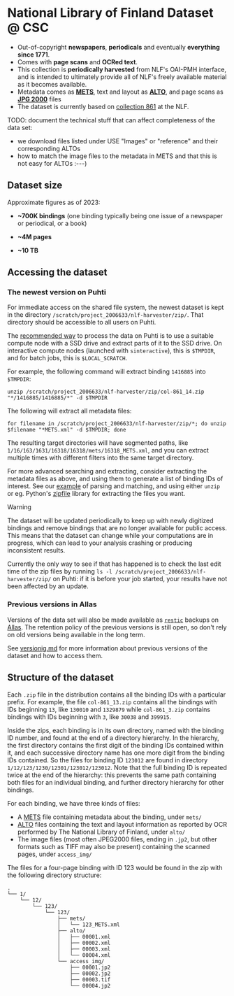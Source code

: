 # National Library of Finland Dataset @ CSC

- Out-of-copyright **newspapers**, **periodicals** and eventually **everything since 1771**.
- Comes with **page scans** and **OCRed text**.
- This collection is **periodically harvested** from NLF's OAI-PMH interface, and is intended to ultimately provide all of NLF's freely available material as it becomes available.
- Metadata comes as **[METS](https://en.wikipedia.org/wiki/Metadata_Encoding_and_Transmission_Standard)**, text and layout as **[ALTO](https://en.wikipedia.org/wiki/Analyzed_Layout_and_Text_Object)**, and page scans as **[JPG 2000](https://en.wikipedia.org/wiki/JPEG_2000)** files
- The dataset is currently based on [collection 861](https://digi.kansalliskirjasto.fi/collections?id=861&set_language=en) at the NLF.

TODO: document the technical stuff that can affect completeness of the data set:
- we download files listed under USE "Images" or "reference" and their corresponding ALTOs
- how to match the image files to the metadata in METS and that this is not easy for ALTOs :---)

## Dataset size

Approximate figures as of 2023:

- **~700K bindings** (one binding typically being one issue of a newspaper or periodical, or a book)

- **~4M pages**

- **~10 TB**

## Accessing the dataset

### The newest version on Puhti

For immediate access on the shared file system, the newest dataset is kept in the directory `/scratch/project_2006633/nlf-harvester/zip/`. That directory should be accessible to all users on Puhti.

The [recommended way](https://docs.csc.fi/computing/disk/) to process the data on Puhti is to use a suitable compute node with a SSD drive and extract parts of it to the SSD drive. On interactive compute nodes (launched with `sinteractive`), this is `$TMPDIR`, and for batch jobs, this is `$LOCAL_SCRATCH`.

For example, the following command will extract binding `1416885` into `$TMPDIR`:

`unzip /scratch/project_2006633/nlf-harvester/zip/col-861_14.zip "*/1416885/1416885/*" -d $TMPDIR`

The following will extract all metadata files:

`for filename in /scratch/project_2006633/nlf-harvester/zip/*; do unzip $filename "*METS.xml" -d $TMPDIR; done`

The resulting target directories will have segmented paths, like `1/16/163/1631/16318/16318/mets/16318_METS.xml`, and you can extract multiple times with different filters into the same target directory.

For more advanced searching and extracting, consider extracting the metadata files as above, and using them to generate a list of binding IDs of interest. See our [example](https://github.com/CSCfi/kielipankki-nlf-harvester/blob/main/docs/apptainer/filter.py) of parsing and matching, and using either `unzip` or eg. Python's [zipfile](https://docs.python.org/3/library/zipfile.html) library for extracting the files you want.

> [!WARNING]
> The dataset will be updated periodically to keep up with newly digitized bindings and remove bindings that are no longer available for public access. This means that the dataset can change while your computations are in progress, which can lead to your analysis crashing or producing inconsistent results.

Currently the only way to see if that has happened is to check the last edit time of the zip files by running `ls -l /scratch/project_2006633/nlf-harvester/zip/` on Puhti: if it is before your job started, your results have not been affected by an update.

### Previous versions in Allas

Versions of the data set will also be made available as [`restic`](https://restic.net/) backups on [Allas](https://docs.csc.fi/data/Allas/introduction/). The retention policy of the previous versions is still open, so don't rely on old versions being available in the long term.

See [versionig.md](versioning.md) for more information about previous versions of the dataset and how to access them.


## Structure of the dataset

Each `.zip` file in the distribution contains all the binding IDs with a particular prefix. For example, the file `col-861_13.zip` contains all the bindings with IDs beginning `13`, like `130010` and `1329879` while `col-861_3.zip` contains bindings with IDs beginning with `3`, like `30038` and `399915`.

Inside the zips, each binding is in its own directory, named with the binding ID number, and found at the end of a directory hierarchy. In the hierarchy, the first directory contains the first digit of the binding IDs contained within it, and each successive directory name has one more digit from the binding IDs contained. So the files for binding ID `123012` are found in directory
`1/12/123/1230/12301/123012/123012`. Note that the full binding ID is repeated twice at the end of the hierarchy: this prevents the same path containing both files for an individual binding, and further directory hierarchy for other bindings.

For each binding, we have three kinds of files:
- A [METS](https://www.loc.gov/standards/mets/) file containing metadata  about the binding, under `mets/`
- [ALTO](https://www.loc.gov/standards/alto/) files containing the text and layout information as reported by OCR performed by The National Library of Finland, under `alto/`
- The image files (most often JPEG2000 files, ending in `.jp2`, but other formats such as TIFF may also be present) containing the scanned pages, under `access_img/`

The files for a four-page binding with ID 123 would be found in the zip with the following directory structure:
```
.
└── 1/
    └── 12/
        └── 123/
            └── 123/
                ├── mets/
                │   └── 123_METS.xml
                ├── alto/
                │   ├── 00001.xml
                │   ├── 00002.xml
                │   ├── 00003.xml
                │   └── 00004.xml
                └── access_img/
                    ├── 00001.jp2
                    ├── 00002.jp2
                    ├── 00003.tif
                    └── 00004.jp2
```
